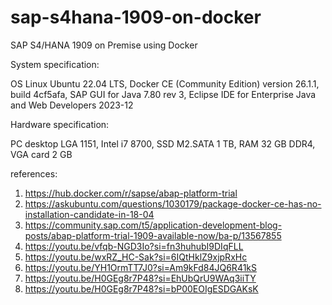 # sap-s4hana-1909-on-docker
SAP S4/HANA 1909 on Premise using Docker

System specification:

OS Linux Ubuntu 22.04 LTS, Docker CE (Community Edition) version 26.1.1, build 4cf5afa, SAP GUI for Java 7.80 rev 3, Eclipse IDE for Enterprise Java and Web Developers 2023-12

Hardware specification:

PC desktop LGA 1151, Intel i7 8700, SSD M2.SATA 1 TB, RAM 32 GB DDR4, VGA card 2 GB

references:
1. https://hub.docker.com/r/sapse/abap-platform-trial   
2. https://askubuntu.com/questions/1030179/package-docker-ce-has-no-installation-candidate-in-18-04
3. https://community.sap.com/t5/application-development-blog-posts/abap-platform-trial-1909-available-now/ba-p/13567855
4. https://youtu.be/vfqb-NGD3Io?si=fn3huhubI9DIqFLL
5. https://youtu.be/wxRZ_HC-Sak?si=6IQtHklZ9xjpRxHc
6. https://youtu.be/YH1OrmTT7J0?si=Am9kFd84JQ6R41kS
7. https://youtu.be/H0GEg8r7P48?si=EhUbQrU9WAq3iiTY
8. https://youtu.be/H0GEg8r7P48?si=bP00EOIgESDGAKsK
